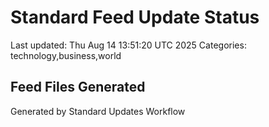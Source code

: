 # Standard Feed Update Status
Last updated: Thu Aug 14 13:51:20 UTC 2025
Categories: technology,business,world

## Feed Files Generated

Generated by Standard Updates Workflow
